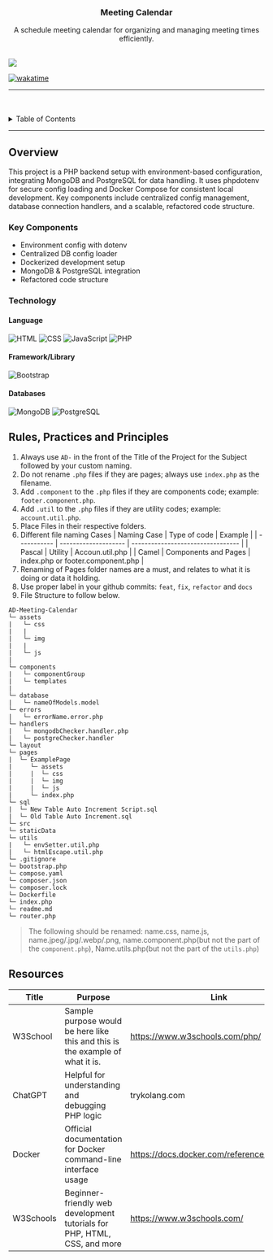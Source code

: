 <a name="readme-top">

<br/>

<br />
<div align="center">
  <a href="https://github.com/zyx-0314/">
  </a>

  <h3 align="center">Meeting Calendar</h3>
</div>

<div align="center">
A schedule meeting calendar for organizing and managing meeting times efficiently.
</div>

<br />


![](https://visit-counter.vercel.app/counter.png?page=carlmarinyo/AD-Meeting-Calendar)

[![wakatime](https://wakatime.com/badge/user/018dd99a-4985-4f98-8216-6ca6fe2ce0f8/project/63501637-9a31-42f0-960d-4d0ab47977f8.svg)](https://wakatime.com/badge/user/018dd99a-4985-4f98-8216-6ca6fe2ce0f8/project/63501637-9a31-42f0-960d-4d0ab47977f8)

---

<br />
<br />

<details>
  <summary>Table of Contents</summary>
  <ol>
    <li>
      <a href="#overview">Overview</a>
      <ol>
        <li>
          <a href="#key-components">Key Components</a>
        </li>
        <li>
          <a href="#technology">Technology</a>
        </li>
      </ol>
    </li>
    <li>
      <a href="#rule,-practices-and-principles">Rules, Practices and Principles</a>
    </li>
    <li>
      <a href="#resources">Resources</a>
    </li>
  </ol>
</details>

---

## Overview

This project is a PHP backend setup with environment-based configuration, integrating MongoDB and PostgreSQL for data handling. It uses phpdotenv for secure config loading and Docker Compose for consistent local development. Key components include centralized config management, database connection handlers, and a scalable, refactored code structure.

### Key Components

- Environment config with dotenv
- Centralized DB config loader
- Dockerized development setup
- MongoDB & PostgreSQL integration
- Refactored code structure

### Technology

#### Language
![HTML](https://img.shields.io/badge/HTML-E34F26?style=for-the-badge&logo=html5&logoColor=white)
![CSS](https://img.shields.io/badge/CSS-1572B6?style=for-the-badge&logo=css3&logoColor=white)
![JavaScript](https://img.shields.io/badge/JavaScript-F7DF1E?style=for-the-badge&logo=javascript&logoColor=white)
![PHP](https://img.shields.io/badge/PHP-777BB4?style=for-the-badge&logo=php&logoColor=white)

#### Framework/Library
![Bootstrap](https://img.shields.io/badge/Bootstrap-7952B3?style=for-the-badge&logo=bootstrap&logoColor=white)

#### Databases
![MongoDB](https://img.shields.io/badge/MongoDB-47A248?style=for-the-badge&logo=mongodb&logoColor=white)
![PostgreSQL](https://img.shields.io/badge/PostgreSQL-336791?style=for-the-badge&logo=postgresql&logoColor=white)

## Rules, Practices and Principles

<!-- Do not Change this -->

1. Always use `AD-` in the front of the Title of the Project for the Subject followed by your custom naming.
2. Do not rename `.php` files if they are pages; always use `index.php` as the filename.
3. Add `.component` to the `.php` files if they are components code; example: `footer.component.php`.
4. Add `.util` to the `.php` files if they are utility codes; example: `account.util.php`.
5. Place Files in their respective folders.
6. Different file naming Cases
   | Naming Case | Type of code         | Example                           |
   | ----------- | -------------------- | --------------------------------- |
   | Pascal      | Utility              | Accoun.util.php                   |
   | Camel       | Components and Pages | index.php or footer.component.php |
8. Renaming of Pages folder names are a must, and relates to what it is doing or data it holding.
9. Use proper label in your github commits: `feat`, `fix`, `refactor` and `docs`
10. File Structure to follow below.

```
AD-Meeting-Calendar
└─ assets
|   └─ css
|   |
|   └─ img
|   |   
|   └─ js
|   
└─ components
|   └─ componentGroup
|   └─ templates
|  
└─ database
|   └─ nameOfModels.model
└─ errors
|   └─ errorName.error.php
└─ handlers
|   └─ mongodbChecker.handler.php
|   └─ postgreChecker.handler
└─ layout
└─ pages
|  └─ ExamplePage
|     └─ assets
|     |  └─ css
|     |  └─ img
|     |  └─ js
|     └─ index.php
└─ sql
|  └─ New Table Auto Increment Script.sql
|  └─ Old Table Auto Increment.sql
└─ src
└─ staticData
└─ utils
|   └─ envSetter.util.php
|   └─ htmlEscape.util.php
└─ .gitignore
└─ bootstrap.php
└─ compose.yaml
└─ composer.json
└─ composer.lock
└─ Dockerfile
└─ index.php
└─ readme.md
└─ router.php
```
> The following should be renamed: name.css, name.js, name.jpeg/.jpg/.webp/.png, name.component.php(but not the part of the `component.php`), Name.utils.php(but not the part of the `utils.php`)

## Resources

| Title        | Purpose                                                                       | Link          |
| ------------ | ----------------------------------------------------------------------------- | ------------- |
| W3School     | Sample purpose would be here like this and this is the example of what it is. | https://www.w3schools.com/php/ |
| ChatGPT      | Helpful for understanding and debugging PHP logic | trykolang.com             | https://chatgptcom |
| Docker       | Official documentation for Docker command-line interface usage                | https://docs.docker.com/reference/cli/docker/ |
| W3Schools    | Beginner-friendly web development tutorials for PHP, HTML, CSS, and more      | https://www.w3schools.com/ |
